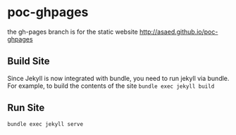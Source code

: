 # poc-ghpages

the gh-pages branch is for the static website http://asaed.github.io/poc-ghpages

## Build Site
Since Jekyll is now integrated with bundle, you need to run jekyll via bundle. For example, 
to build the contents of the site 
`bundle exec jekyll build`

## Run Site 
`bundle exec jekyll serve`
